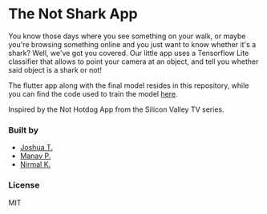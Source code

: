 # The Not Shark App

You know those days where you see something on your walk, or maybe you're browsing something online and you just want to know whether it's a shark? Well, we've got you covered. Our little app uses a Tensorflow Lite classifier that allows to point your camera at an object, and tell you whether said object is a shark or not!

The flutter app along with the final model resides in this repository, while you can find the code used to train the model [here](https://github.com/manavpatnaik/shark-classifier).

Inspired by the Not Hotdog App from the Silicon Valley TV series.

### Built by

- [Joshua T.](https://github.com/radiantly)
- [Manav P.](https://github.com/manavpatnaik)
- [Nirmal K.](https://github.com/cyberwizard1001)

### License

MIT

